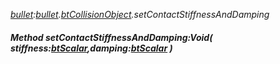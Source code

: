 _[bullet](../../modules/bullet/bullet-module.md):[bullet](../../modules/bullet/bullet-module.md).[btCollisionObject](../../modules/bullet/bullet-btcollisionobject.md).setContactStiffnessAndDamping_
##### Method setContactStiffnessAndDamping:Void( stiffness:[btScalar](../../modules/bullet/bullet-btscalar.md),damping:[btScalar](../../modules/bullet/bullet-btscalar.md) )
